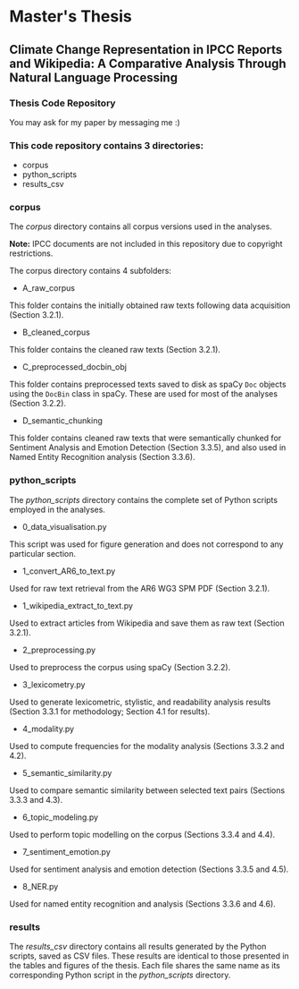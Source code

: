 # Master's Thesis
## Climate Change Representation in IPCC Reports and Wikipedia: A Comparative Analysis Through Natural Language Processing
### Thesis Code Repository
You may ask for my paper by messaging me :)
### This code repository contains 3 directories:
- corpus
- python_scripts
- results_csv

### corpus
The *corpus* directory contains all corpus versions used in the analyses.

**Note:** IPCC documents are not included in this repository due to copyright restrictions.

The corpus directory contains 4 subfolders:
- A_raw_corpus

This folder contains the initially obtained raw texts following data acquisition (Section 3.2.1).
- B_cleaned_corpus

This folder contains the cleaned raw texts (Section 3.2.1).
- C_preprocessed_docbin_obj

This folder contains preprocessed texts saved to disk as spaCy `Doc` objects using the `DocBin` class in spaCy. These are used for most of the analyses (Section 3.2.2).
- D_semantic_chunking

This folder contains cleaned raw texts that were semantically chunked for Sentiment Analysis and Emotion Detection (Section 3.3.5), and also used in Named Entity Recognition analysis (Section 3.3.6).

### python_scripts
The *python_scripts* directory contains the complete set of Python scripts employed in the analyses.
- 0_data_visualisation.py

This script was used for figure generation and does not correspond to any particular section.
- 1_convert_AR6_to_text.py

Used for raw text retrieval from the AR6 WG3 SPM PDF (Section 3.2.1).
- 1_wikipedia_extract_to_text.py

Used to extract articles from Wikipedia and save them as raw text (Section 3.2.1).
- 2_preprocessing.py

Used to preprocess the corpus using spaCy (Section 3.2.2).
- 3_lexicometry.py

Used to generate lexicometric, stylistic, and readability analysis results (Section 3.3.1 for methodology; Section 4.1 for results).
- 4_modality.py

Used to compute frequencies for the modality analysis (Sections 3.3.2 and 4.2).
- 5_semantic_similarity.py

Used to compare semantic similarity between selected text pairs (Sections 3.3.3 and 4.3).
- 6_topic_modeling.py

Used to perform topic modelling on the corpus (Sections 3.3.4 and 4.4).
- 7_sentiment_emotion.py

Used for sentiment analysis and emotion detection (Sections 3.3.5 and 4.5).
- 8_NER.py

Used for named entity recognition and analysis (Sections 3.3.6 and 4.6).

### results
The *results_csv* directory contains all results generated by the Python scripts, saved as CSV files. These results are identical to those presented in the tables and figures of the thesis. Each file shares the same name as its corresponding Python script in the *python_scripts* directory.
